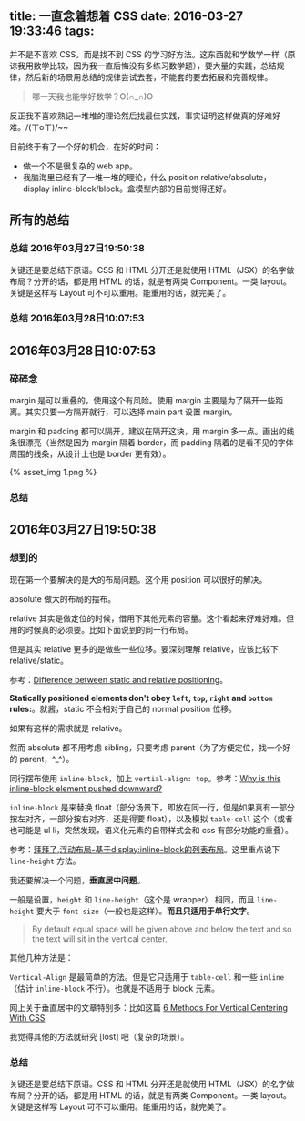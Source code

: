 title: 一直念着想着 CSS
date: 2016-03-27 19:33:46
tags:
---

并不是不喜欢 CSS。而是找不到 CSS 的学习好方法。这东西就和学数学一样（原谅我用数学比较，因为我一直后悔没有多练习数学题），要大量的实践，总结规律，然后新的场景用总结的规律尝试去套，不能套的要去拓展和完善规律。

> 哪一天我也能学好数学？O(∩_∩)O

反正我不喜欢熟记一堆堆的理论然后找最佳实践，事实证明这样做真的好难好难。/(ㄒoㄒ)/~~

目前终于有了一个好的机会，在好的时间：

- 做一个不是很复杂的 web app。
- 我脑海里已经有了一堆一堆的理论，什么 position relative/absolute，display inline-block/block。盒模型内部的目前觉得还好。

## 所有的总结

### 总结 2016年03月27日19:50:38

关键还是要总结下原语。CSS 和 HTML 分开还是就使用 HTML（JSX）的名字做布局？分开的话，都是用 HTML 的话，就是有两类 Component。一类 layout。关键是这样写 Layout 可不可以重用。能重用的话，就完美了。

### 总结 2016年03月28日10:07:53

## 2016年03月28日10:07:53

### 碎碎念

margin 是可以重叠的，使用这个有风险。使用 margin 主要是为了隔开一些距离。其实只要一方隔开就行，可以选择 main part 设置 margin。

margin 和 padding 都可以隔开，建议在隔开这块，用 margin 多一点。画出的线条很漂亮（当然是因为 margin 隔着 border，而 padding 隔着的是看不见的字体周围的线条，从设计上也是 border 更有效）。

{% asset_img 1.png %}

### 总结

## 2016年03月27日19:50:38

### 想到的

现在第一个要解决的是大的布局问题。这个用 position 可以很好的解决。

absolute 做大的布局的摆布。

relative 其实是做定位的时候，借用下其他元素的容量。这个看起来好难好难。但用的时候真的必须要。比如下面说到的同一行布局。

但是其实 relative 更多的是做些一些位移。要深刻理解 relative，应该比较下 relative/static。

参考：[Difference between static and relative positioning][]。

**Statically positioned elements don't obey `left`, `top`, `right` and `bottom` rules:**。就酱，static 不会相对于自己的 normal position 位移。

如果有这样的需求就是 relative。

然而 absolute 都不用考虑 sibling，只要考虑 parent（为了方便定位，找一个好的 parent，^_^）。

同行摆布使用 `inline-block`，加上 `vertial-align: top`。参考：[Why is this inline-block element pushed downward?][]

`inline-block` 是来替换 float（部分场景下，即放在同一行，但是如果真有一部分按左对齐，一部分按右对齐，还是得要 float），以及模拟 `table-cell` 这个（或者也可能是 ul li，突然发现，语义化元素的自带样式会和 css 有部分功能的重叠）。

参考：[拜拜了,浮动布局-基于display:inline-block的列表布局][]。这里重点说下 `line-height` 方法。

我还要解决一个问题，**垂直居中问题**。

一般是设置，`height` 和 `line-height`（这个是 wrapper） 相同，而且 `line-height` 要大于 `font-size`（一般也是这样）。**而且只适用于单行文字**。

> By default equal space will be given above and below the text and so the text will sit in the vertical center.

其他几种方法是：

`Vertical-Align` 是最简单的方法。但是它只适用于 `table-cell` 和一些 `inline`（估计 `inline-block` 不行）。也就是不适用于 block 元素。

网上关于垂直居中的文章特别多：比如这篇 [6 Methods For Vertical Centering With CSS][]

我觉得其他的方法就研究 [lost] 吧（复杂的场景）。

[Difference between static and relative positioning]:http://stackoverflow.com/questions/5011211/difference-between-static-and-relative-positioning
[Why is this inline-block element pushed downward?]:http://stackoverflow.com/questions/9273016/why-is-this-inline-block-element-pushed-downward
[拜拜了,浮动布局-基于display:inline-block的列表布局]:http://www.zhangxinxu.com/wordpress/2010/11/%E6%8B%9C%E6%8B%9C%E4%BA%86%E6%B5%AE%E5%8A%A8%E5%B8%83%E5%B1%80-%E5%9F%BA%E4%BA%8Edisplayinline-block%E7%9A%84%E5%88%97%E8%A1%A8%E5%B8%83%E5%B1%80/
[6 Methods For Vertical Centering With CSS]:http://vanseodesign.com/css/vertical-centering/

### 总结

关键还是要总结下原语。CSS 和 HTML 分开还是就使用 HTML（JSX）的名字做布局？分开的话，都是用 HTML 的话，就是有两类 Component。一类 layout。关键是这样写 Layout 可不可以重用。能重用的话，就完美了。
